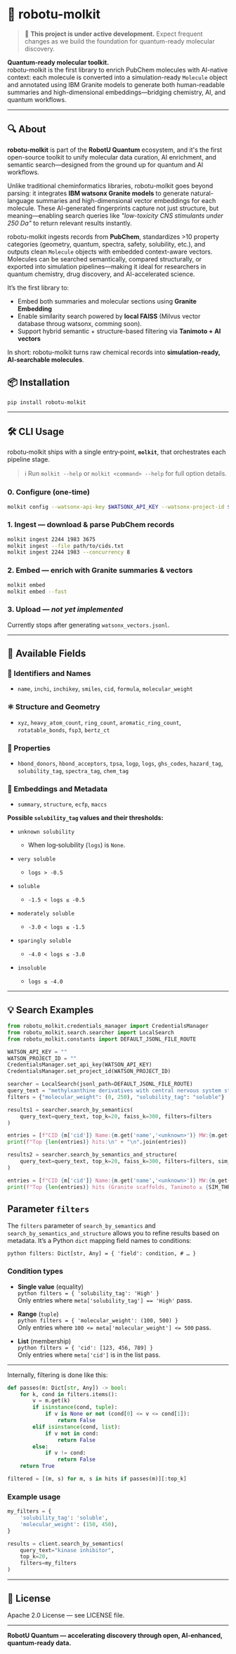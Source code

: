 # 🧪 robotu-molkit

> 🚧 **This project is under active development.** Expect frequent changes as we build the foundation for quantum-ready molecular discovery.

**Quantum-ready molecular toolkit.**  
robotu-molkit is the first library to enrich PubChem molecules with AI-native context: each molecule is converted into a simulation-ready `Molecule` object and annotated using IBM Granite models to generate both human-readable summaries and high-dimensional embeddings—bridging chemistry, AI, and quantum workflows.

---

## 🔍 About

**robotu-molkit** is part of the **RobotU Quantum** ecosystem, and it's the first open-source toolkit to unify molecular data curation, AI enrichment, and semantic search—designed from the ground up for quantum and AI workflows.

Unlike traditional cheminformatics libraries, robotu-molkit goes beyond parsing: it integrates **IBM watsonx Granite models** to generate natural-language summaries and high-dimensional vector embeddings for each molecule. These AI-generated fingerprints capture not just structure, but meaning—enabling search queries like *"low-toxicity CNS stimulants under 250 Da"* to return relevant results instantly.

robotu-molkit ingests records from **PubChem**, standardizes >10 property categories (geometry, quantum, spectra, safety, solubility, etc.), and outputs clean `Molecule` objects with embedded context-aware vectors. Molecules can be searched semantically, compared structurally, or exported into simulation pipelines—making it ideal for researchers in quantum chemistry, drug discovery, and AI-accelerated science.

It’s the first library to:
- Embed both summaries and molecular sections using **Granite Embedding**
- Enable similarity search powered by **local FAISS** (Milvus vector database throug watsonx, comming soon).
- Support hybrid semantic + structure-based filtering via **Tanimoto + AI vectors**

In short: robotu-molkit turns raw chemical records into **simulation-ready, AI-searchable molecules**.

## 📦 Installation

```bash
pip install robotu-molkit
```

---

## 🛠️ CLI Usage

robotu‑molkit ships with a single entry‑point, **`molkit`**, that orchestrates each pipeline stage.

> ℹ️ Run `molkit --help` or `molkit <command> --help` for full option details.

### 0. Configure (one‑time)

```bash
molkit config --watsonx-api-key $WATSONX_API_KEY --watsonx-project-id $WATSONX_PROJECT_ID
```

### 1. Ingest — download & parse PubChem records

```bash
molkit ingest 2244 1983 3675
molkit ingest --file path/to/cids.txt
molkit ingest 2244 1983 --concurrency 8
```

### 2. Embed — enrich with Granite summaries & vectors

```bash
molkit embed
molkit embed --fast
```

### 3. Upload — *not yet implemented*

Currently stops after generating `watsonx_vectors.jsonl`.

---

## 🧬 Available Fields

### 🧾 Identifiers and Names
- `name`, `inchi`, `inchikey`, `smiles`, `cid`, `formula`, `molecular_weight`

### ⚛️ Structure and Geometry
- `xyz`, `heavy_atom_count`, `ring_count`, `aromatic_ring_count`, `rotatable_bonds`, `fsp3`, `bertz_ct`

### 🧪 Properties
- `hbond_donors`, `hbond_acceptors`, `tpsa`, `logp`, `logs`, `ghs_codes`, `hazard_tag`, `solubility_tag`, `spectra_tag`, `chem_tag`

### 🧠 Embeddings and Metadata
- `summary`, `structure`, `ecfp`, `maccs`

**Possible `solubility_tag` values and their thresholds:**

- `unknown solubility`  
  - When log‐solubility (`logs`) is `None`.

- `very soluble`  
  - `logs > -0.5`

- `soluble`  
  - `-1.5 < logs ≤ -0.5`

- `moderately soluble`  
  - `-3.0 < logs ≤ -1.5`

- `sparingly soluble`  
  - `-4.0 < logs ≤ -3.0`

- `insoluble`  
  - `logs ≤ -4.0`

---

## 💡 Search Examples

```python
from robotu_molkit.credentials_manager import CredentialsManager
from robotu_molkit.search.searcher import LocalSearch
from robotu_molkit.constants import DEFAULT_JSONL_FILE_ROUTE

WATSON_API_KEY = ""
WATSON_PROJECT_ID = ""
CredentialsManager.set_api_key(WATSON_API_KEY)
CredentialsManager.set_project_id(WATSON_PROJECT_ID)

searcher = LocalSearch(jsonl_path=DEFAULT_JSONL_FILE_ROUTE)
query_text = "methylxanthine derivatives with central nervous system stimulant activity"
filters = {"molecular_weight": (0, 250), "solubility_tag": "soluble"}

results1 = searcher.search_by_semantics(
    query_text=query_text, top_k=20, faiss_k=300, filters=filters
)

entries = [f"CID {m['cid']} Name:{m.get('name','<unknown>')} MW:{m.get('molecular_weight',0):.1f} Sol:{m.get('solubility_tag','')} Score:{s:.3f}" for m,s in results1]
print(f"Top {len(entries)} hits:\n" + "\n".join(entries))

results2 = searcher.search_by_semantics_and_structure(
    query_text=query_text, top_k=20, faiss_k=300, filters=filters, sim_threshold=0.70
)

entries = [f"CID {m['cid']} Name:{m.get('name','<unknown>')} MW:{m.get('molecular_weight',0):.1f} Sol:{m.get('solubility_tag','')} Score:{s:.3f} Tanimoto:{sim:.2f}" for m,s,sim in results2]
print(f"Top {len(entries)} hits (Granite scaffolds, Tanimoto ≥ {SIM_THRESHOLD}):\n" + "\n".join(entries))

```

## Parameter `filters`

The `filters` parameter of `search_by_semantics` and `search_by_semantics_and_structure` allows you to refine results based on metadata. It’s a Python `dict` mapping field names to conditions:

`python
filters: Dict[str, Any] = {
    'field': condition,
    # …
}
`

### Condition types

- **Single value** (equality)  
  `python
  filters = { 'solubility_tag': 'High' }
  `  
  Only entries where `meta['solubility_tag'] == 'High'` pass.

- **Range** (`tuple`)  
  `python
  filters = { 'molecular_weight': (100, 500) }
  `  
  Only entries where `100 <= meta['molecular_weight'] <= 500` pass.

- **List** (membership)  
  `python
  filters = { 'cid': [123, 456, 789] }
  `  
  Only entries where `meta['cid']` is in the list pass.

---

Internally, filtering is done like this:

```python
def passes(m: Dict[str, Any]) -> bool:
    for k, cond in filters.items():
        v = m.get(k)
        if isinstance(cond, tuple):
            if v is None or not (cond[0] <= v <= cond[1]):
                return False
        elif isinstance(cond, list):
            if v not in cond:
                return False
        else:
            if v != cond:
                return False
    return True

filtered = [(m, s) for m, s in hits if passes(m)][:top_k]
```

### Example usage

```python
my_filters = {
    'solubility_tag': 'soluble',
    'molecular_weight': (150, 450),
}

results = client.search_by_semantics(
    query_text="kinase inhibitor",
    top_k=20,
    filters=my_filters
)
```


---

## 📄 License

Apache 2.0 License — see LICENSE file.

---

**RobotU Quantum — accelerating discovery through open, AI-enhanced, quantum-ready data.**



